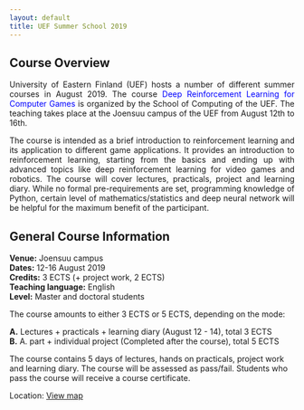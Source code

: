 ```yaml
---
layout: default
title: UEF Summer School 2019
---
```


<!--**Feedback form:** [https://docs.google.com/forms/d/e/1FAIpQLSfJb1WL-Rcv17VEJPCW8U0gYI_VMf8nkEb-0phh_PQHH5l1ig/viewform](https://docs.google.com/forms/d/e/1FAIpQLSfJb1WL-Rcv17VEJPCW8U0gYI_VMf8nkEb-0phh_PQHH5l1ig/viewform)-->

## Course Overview
<p align="justify">University of Eastern Finland (UEF) hosts a number of different summer
courses in August 2019. The course <span style="color:blue"> Deep Reinforcement Learning for Computer Games </span> is organized by the School
of Computing of the UEF. The teaching takes place at the Joensuu campus of the UEF from August 12th to 16th.</p>

<!--The first day includes course introduction, introduction to machine
learning, linear mixed models and basics of deep learning for modeling
sequential data. The next two days focus on audio topics (speaker &
speech recognition, speaker diarization, speech enhancement, audio
steganography), while the last two lecture days focus on reinforcement
learning and autonomous software and physical agents (robots).-->

<p align="justify">The course is intended as a brief introduction to reinforcement learning and its application to different game applications. It provides an introduction to reinforcement learning, starting from the basics and ending up with advanced topics like deep reinforcement learning for video games and robotics. The course will cover lectures, practicals, project and learning diary. While no formal pre-requirements are set, programming knowledge of Python, certain level of mathematics/statistics and deep neural network will be helpful for the maximum benefit of the participant.</p>

## General Course Information

**Venue:** Joensuu campus <br />
**Dates:** 12-16 August 2019 <br />
**Credits:** 3 ECTS (+ project work, 2 ECTS) <br />
**Teaching language:** English <br />
**Level:** Master and doctoral students <br />
<!--**Study materials:** [https://moodle.uef.fi/course/view.php?id=17032](https://moodle.uef.fi/course/view.php?id=17032)  <br />
**Program codes:** [https://github.com/trungnt13/uef-summerschool2018](https://github.com/trungnt13/uef-summerschool2018)  <br />-->


The course amounts to either 3 ECTS or 5 ECTS, depending on the mode: <br />

**A.** Lectures + practicals + learning diary (August 12 - 14), total 3 ECTS <br />
**B.** A. part + individual project (Completed after the course), total 5 ECTS <br />

The course contains 5 days of lectures, hands on practicals, project
work and learning diary. The course will be assessed as
pass/fail. Students who pass the course will receive a course
certificate.

<!---
## Social Program

To be announced.

The course involves social programme organized by the UEF. The activities will mostly be included in your course fee, but
some of them may have a small participation fee. For more details, see 
[http://www.uef.fi/en/web/summerschool/social-programme-in-joensuu](http://www.uef.fi/en/web/summerschool/social-programme-in-joensuu).
--> 

Location: <a href="https://github.com/abrahamwoubie/summerschool/blob/gh-pages/map/map.png"> View map</a> <br />



